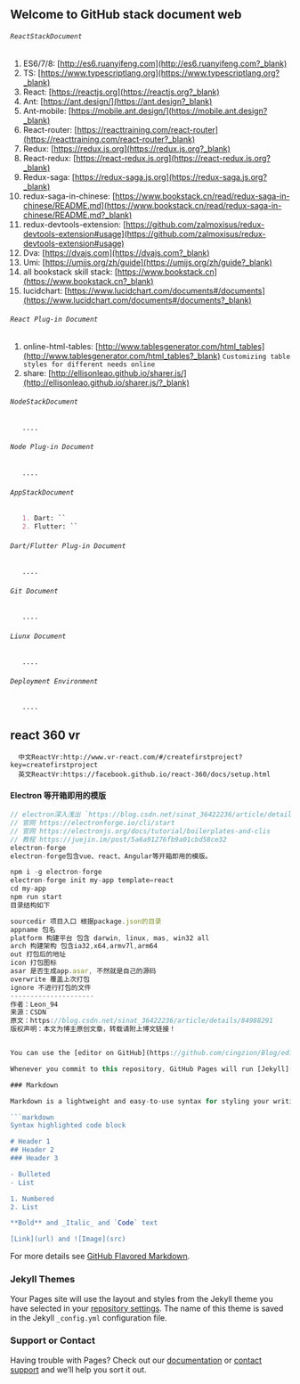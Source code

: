 ## Welcome to GitHub stack document web

###### `ReactStackDocument` 
  1. ES6/7/8: [http://es6.ruanyifeng.com](http://es6.ruanyifeng.com?_blank)
  2. TS: [https://www.typescriptlang.org](https://www.typescriptlang.org?_blank)
  3. React: [https://reactjs.org](https://reactjs.org?_blank)
  4. Ant: [https://ant.design/](https://ant.design?_blank)
  5. Ant-mobile: [https://mobile.ant.design/](https://mobile.ant.design?_blank)  
  6. React-router: [https://reacttraining.com/react-router](https://reacttraining.com/react-router?_blank)
  7. Redux: [https://redux.js.org](https://redux.js.org?_blank)
  8. React-redux: [https://react-redux.js.org](https://react-redux.js.org?_blank)
  9. Redux-saga: [https://redux-saga.js.org](https://redux-saga.js.org?_blank)
  10. redux-saga-in-chinese: [https://www.bookstack.cn/read/redux-saga-in-chinese/README.md](https://www.bookstack.cn/read/redux-saga-in-chinese/README.md?_blank) 
  11. redux-devtools-extension: [https://github.com/zalmoxisus/redux-devtools-extension#usage](https://github.com/zalmoxisus/redux-devtools-extension#usage)
  12. Dva: [https://dvajs.com](https://dvajs.com?_blank)
  13. Umi: [https://umijs.org/zh/guide](https://umijs.org/zh/guide?_blank)
  14. all bookstack skill stack: [https://www.bookstack.cn](https://www.bookstack.cn?_blank)
  15. lucidchart: [https://www.lucidchart.com/documents#/documents](https://www.lucidchart.com/documents#/documents?_blank)
  
###### `React Plug-in Document`
  1. online-html-tables: [http://www.tablesgenerator.com/html_tables](http://www.tablesgenerator.com/html_tables?_blank) `Customizing table styles for different needs online`
  2. share: [http://ellisonleao.github.io/sharer.js/](http://ellisonleao.github.io/sharer.js/?_blank)
 
 
###### `NodeStackDocument`
```markdown
   ....
```
###### `Node Plug-in Document`
```markdown
   ....
```
###### `AppStackDocument`
```markdown
   1. Dart: ``
   2. Flutter: ``
```
###### `Dart/Flutter Plug-in Document`
```markdown
   ....
```

###### `Git Document`
```markdown
   ....
```
###### `Liunx Document`
```markdown
   ....
```

###### `Deployment Environment`
```markdown
   ....
```


## react 360 vr
```
  中文ReactVr:http://www.vr-react.com/#/createfirstproject?key=createfirstproject
  英文ReactVr:https://facebook.github.io/react-360/docs/setup.html
```


#### Electron 等开箱即用的模版
```jsx
// electron深入浅出 `https://blog.csdn.net/sinat_36422236/article/details/84988291` 
// 官网 https://electronforge.io/cli/start
// 官网 https://electronjs.org/docs/tutorial/boilerplates-and-clis
// 教程 https://juejin.im/post/5a6a91276fb9a01cbd58ce32
electron-forge
electron-forge包含vue、react、Angular等开箱即用的模版。

npm i -g electron-forge
electron-forge init my-app template=react
cd my-app
npm run start 
目录结构如下

sourcedir 项目入口 根据package.json的目录
appname 包名
platform 构建平台 包含 darwin, linux, mas, win32 all
arch 构建架构 包含ia32,x64,armv7l,arm64
out 打包后的地址
icon 打包图标
asar 是否生成app.asar, 不然就是自己的源码
overwrite 覆盖上次打包
ignore 不进行打包的文件
--------------------- 
作者：Leon_94 
来源：CSDN 
原文：https://blog.csdn.net/sinat_36422236/article/details/84988291 
版权声明：本文为博主原创文章，转载请附上博文链接！


You can use the [editor on GitHub](https://github.com/cingzion/Blog/edit/master/README.md) to maintain and preview the content for your website in Markdown files.

Whenever you commit to this repository, GitHub Pages will run [Jekyll](https://jekyllrb.com/) to rebuild the pages in your site, from the content in your Markdown files.

### Markdown

Markdown is a lightweight and easy-to-use syntax for styling your writing. It includes conventions for

```markdown
Syntax highlighted code block

# Header 1
## Header 2
### Header 3

- Bulleted
- List

1. Numbered
2. List

**Bold** and _Italic_ and `Code` text

[Link](url) and ![Image](src)
```

For more details see [GitHub Flavored Markdown](https://guides.github.com/features/mastering-markdown/).

### Jekyll Themes

Your Pages site will use the layout and styles from the Jekyll theme you have selected in your [repository settings](https://github.com/cingzion/Blog/settings). The name of this theme is saved in the Jekyll `_config.yml` configuration file.

### Support or Contact

Having trouble with Pages? Check out our [documentation](https://help.github.com/categories/github-pages-basics/) or [contact support](https://github.com/contact) and we’ll help you sort it out.
